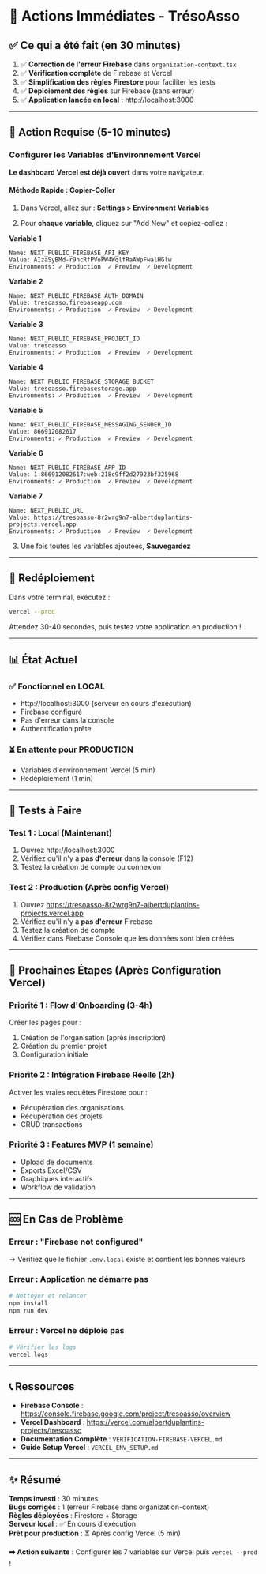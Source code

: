 # 🚀 Actions Immédiates - TrésoAsso

## ✅ Ce qui a été fait (en 30 minutes)

1. ✅ **Correction de l'erreur Firebase** dans `organization-context.tsx`
2. ✅ **Vérification complète** de Firebase et Vercel
3. ✅ **Simplification des règles Firestore** pour faciliter les tests
4. ✅ **Déploiement des règles** sur Firebase (sans erreur)
5. ✅ **Application lancée en local** : http://localhost:3000

---

## 🎯 Action Requise (5-10 minutes)

### Configurer les Variables d'Environnement Vercel

**Le dashboard Vercel est déjà ouvert** dans votre navigateur.

#### Méthode Rapide : Copier-Coller

1. Dans Vercel, allez sur : **Settings > Environment Variables**

2. Pour **chaque variable**, cliquez sur "Add New" et copiez-collez :

**Variable 1**
```
Name: NEXT_PUBLIC_FIREBASE_API_KEY
Value: AIzaSyBMd-r9hcRfPVoPW4WqlfRaAWpFwalHGlw
Environments: ✓ Production  ✓ Preview  ✓ Development
```

**Variable 2**
```
Name: NEXT_PUBLIC_FIREBASE_AUTH_DOMAIN
Value: tresoasso.firebaseapp.com
Environments: ✓ Production  ✓ Preview  ✓ Development
```

**Variable 3**
```
Name: NEXT_PUBLIC_FIREBASE_PROJECT_ID
Value: tresoasso
Environments: ✓ Production  ✓ Preview  ✓ Development
```

**Variable 4**
```
Name: NEXT_PUBLIC_FIREBASE_STORAGE_BUCKET
Value: tresoasso.firebasestorage.app
Environments: ✓ Production  ✓ Preview  ✓ Development
```

**Variable 5**
```
Name: NEXT_PUBLIC_FIREBASE_MESSAGING_SENDER_ID
Value: 866912082617
Environments: ✓ Production  ✓ Preview  ✓ Development
```

**Variable 6**
```
Name: NEXT_PUBLIC_FIREBASE_APP_ID
Value: 1:866912082617:web:218c9ff2d27923bf325968
Environments: ✓ Production  ✓ Preview  ✓ Development
```

**Variable 7**
```
Name: NEXT_PUBLIC_URL
Value: https://tresoasso-8r2wrg9n7-albertduplantins-projects.vercel.app
Environments: ✓ Production  ✓ Preview  ✓ Development
```

3. Une fois toutes les variables ajoutées, **Sauvegardez**

---

## 🚀 Redéploiement

Dans votre terminal, exécutez :

```bash
vercel --prod
```

Attendez 30-40 secondes, puis testez votre application en production !

---

## 📊 État Actuel

### ✅ Fonctionnel en LOCAL
- http://localhost:3000 (serveur en cours d'exécution)
- Firebase configuré
- Pas d'erreur dans la console
- Authentification prête

### ⏳ En attente pour PRODUCTION
- Variables d'environnement Vercel (5 min)
- Redéploiement (1 min)

---

## 🧪 Tests à Faire

### Test 1 : Local (Maintenant)
1. Ouvrez http://localhost:3000
2. Vérifiez qu'il n'y a **pas d'erreur** dans la console (F12)
3. Testez la création de compte ou connexion

### Test 2 : Production (Après config Vercel)
1. Ouvrez https://tresoasso-8r2wrg9n7-albertduplantins-projects.vercel.app
2. Vérifiez qu'il n'y a **pas d'erreur** Firebase
3. Testez la création de compte
4. Vérifiez dans Firebase Console que les données sont bien créées

---

## 📝 Prochaines Étapes (Après Configuration Vercel)

### Priorité 1 : Flow d'Onboarding (3-4h)
Créer les pages pour :
1. Création de l'organisation (après inscription)
2. Création du premier projet
3. Configuration initiale

### Priorité 2 : Intégration Firebase Réelle (2h)
Activer les vraies requêtes Firestore pour :
- Récupération des organisations
- Récupération des projets
- CRUD transactions

### Priorité 3 : Features MVP (1 semaine)
- Upload de documents
- Exports Excel/CSV
- Graphiques interactifs
- Workflow de validation

---

## 🆘 En Cas de Problème

### Erreur : "Firebase not configured"
→ Vérifiez que le fichier `.env.local` existe et contient les bonnes valeurs

### Erreur : Application ne démarre pas
```bash
# Nettoyer et relancer
npm install
npm run dev
```

### Erreur : Vercel ne déploie pas
```bash
# Vérifier les logs
vercel logs
```

---

## 📞 Ressources

- **Firebase Console** : https://console.firebase.google.com/project/tresoasso/overview
- **Vercel Dashboard** : https://vercel.com/albertduplantins-projects/tresoasso
- **Documentation Complète** : `VERIFICATION-FIREBASE-VERCEL.md`
- **Guide Setup Vercel** : `VERCEL_ENV_SETUP.md`

---

## ✨ Résumé

**Temps investi** : 30 minutes  
**Bugs corrigés** : 1 (erreur Firebase dans organization-context)  
**Règles déployées** : Firestore + Storage  
**Serveur local** : ✅ En cours d'exécution  
**Prêt pour production** : ⏳ Après config Vercel (5 min)

**➡️ Action suivante** : Configurer les 7 variables sur Vercel puis `vercel --prod` !


